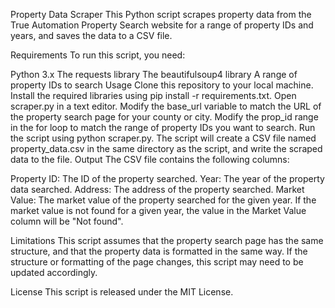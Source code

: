 Property Data Scraper
This Python script scrapes property data from the True Automation Property Search website for a range of property IDs and years, and saves the data to a CSV file.

Requirements
To run this script, you need:

Python 3.x
The requests library
The beautifulsoup4 library
A range of property IDs to search
Usage
Clone this repository to your local machine.
Install the required libraries using pip install -r requirements.txt.
Open scraper.py in a text editor.
Modify the base_url variable to match the URL of the property search page for your county or city.
Modify the prop_id range in the for loop to match the range of property IDs you want to search.
Run the script using python scraper.py.
The script will create a CSV file named property_data.csv in the same directory as the script, and write the scraped data to the file.
Output
The CSV file contains the following columns:

Property ID: The ID of the property searched.
Year: The year of the property data searched.
Address: The address of the property searched.
Market Value: The market value of the property searched for the given year.
If the market value is not found for a given year, the value in the Market Value column will be "Not found".

Limitations
This script assumes that the property search page has the same structure, and that the property data is formatted in the same way. If the structure or formatting of the page changes, this script may need to be updated accordingly.

License
This script is released under the MIT License.